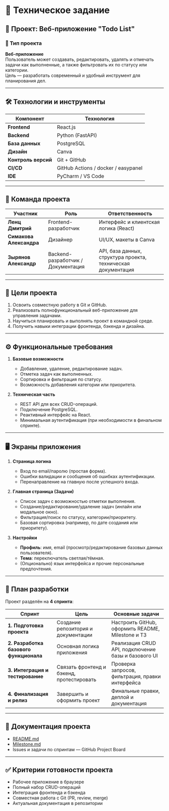 # 📘 Техническое задание

## 🧩 Проект: Веб-приложение "Todo List"

### 📌 Тип проекта

**Веб-приложение**  
Пользователь может создавать, редактировать, удалять и отмечать задачи как выполненные, а также фильтровать их по статусу или категории.  
Цель — разработать современный и удобный инструмент для планирования дел.

---

## 🛠️ Технологии и инструменты

| Компонент           | Технология                          |
| ------------------- | ----------------------------------- |
| **Frontend**        | React.js                            |
| **Backend**         | Python (FastAPI)         |
| **База данных**     | PostgreSQL                          |
| **Дизайн**          | Canva                               |
| **Контроль версий** | Git + GitHub                        |
| **CI/CD**           | GitHub Actions / docker / easypanel |
| **IDE**             | PyCharm / VS Code                   |

---

## 👥 Команда проекта

| Участник                | Роль                               | Ответственность                                               |
| ----------------------- | ---------------------------------- | ------------------------------------------------------------- |
| **Ленц Дмитрий**        | Frontend-разработчик               | Интерфейс и клиентская логика (React)                         |
| **Симакова Александра** | Дизайнер                           | UI/UX, макеты в Canva                                         |
| **Зырянов Александр**   | Backend-разработчик / Документация | API, база данных, структура проекта, техническая документация |

---

## 🎯 Цели проекта

1. Освоить совместную работу в Git и GitHub.
2. Реализовать полнофункциональный веб-приложение для управления задачами.
3. Научиться планировать и выполнять проект в командной среде.
4. Получить навыки интеграции фронтенда, бэкенда и дизайна.

---

## ⚙️ Функциональные требования

1. **Базовые возможности**

   - Добавление, удаление, редактирование задач.
   - Отметка задач как выполненных.
   - Сортировка и фильтрация по статусу.
   - Возможность добавления категории или приоритета.

2. **Техническая часть**
   - REST API для всех CRUD-операций.
   - Подключение PostgreSQL.
   - Реактивный интерфейс на React.
   - Минимальная аутентификация (при необходимости в финальном спринте).

---

## 🖥️ Экраны приложения

1. **Страница логина**

   - Вход по email/паролю (простая форма).
   - Ошибки валидации и сообщения об ошибках аутентификации.
   - Перенаправление на главную после успешного входа.

2. **Главная страница (Задачи)**

   - Список задач с возможностью отметки выполнения.
   - Создание/редактирование/удаление задач (инлайн или модальное окно).
   - Фильтрация/поиск по статусу, категории/приоритету.
   - Базовая сортировка (например, по дате создания или приоритету).

3. **Настройки**
   - **Профиль**: имя, email (просмотр/редактирование базовых данных пользователя).
   - **Тема**: переключатель светлая/тёмная.
   - (Опционально) язык интерфейса и прочие персональные предпочтения.

---

## 📅 План разработки

Проект разделён на **4 спринта**:

| Спринт                                 | Цель                                      | Основные задачи                                     |
| -------------------------------------- | ----------------------------------------- | --------------------------------------------------- |
| **1. Подготовка проекта**              | Создание репозитория и документации       | Настроить GitHub, оформить README, Milestone и ТЗ   |
| **2. Разработка базового функционала** | Основная логика приложения                | Реализация CRUD API, подключение базы и базового UI |
| **3. Интеграция и тестирование**       | Связать фронтенд и бэкенд, протестировать | Проверка запросов, фильтрация, правки интерфейса    |
| **4. Финализация и релиз**             | Завершить и оформить проект               | Финальные правки, деплой и документация             |

---

## 🧾 Документация проекта

- [README.md](./README.md)
- [Milestone.md](./Milestone.md)
- Issues и задачи по спринтам — GitHub Project Board

---

## ✅ Критерии готовности проекта

- Рабочее приложение в браузере
- Полный набор CRUD-операций
- Интеграция фронтенда и бэкенда
- Совместная работа с Git (PR, review, merge)
- Актуальная документация в репозитории
